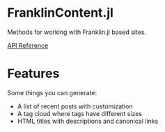 # FranklinContent.jl 
Methods for working with Franklin.jl based sites.

[API Reference](/docs/bulid)

# Features
Some things you can generate:
- A list of recent posts with customization
- A tag cloud where tags have different sizes
- HTML titles with descriptions and canonical links
